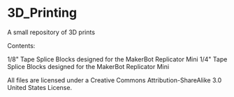 # 3D_Printing
A small repository of 3D prints

Contents:

1/8" Tape Splice Blocks designed for the MakerBot Replicator Mini 
1/4" Tape Splice Blocks designed for the MakerBot Replicator Mini 

All files are licensed under a Creative Commons Attribution-ShareAlike 3.0 United States License.
